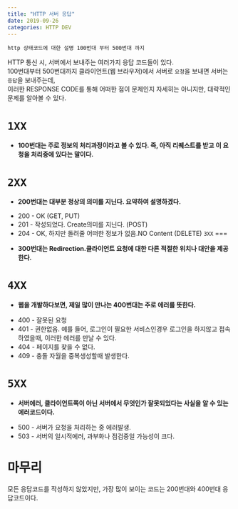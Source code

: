 ```yaml
---
title: "HTTP 서버 응답"
date: 2019-09-26
categories: HTTP DEV
---
```


`http 상태코드에 대한 설명 100번대 부터 500번대 까지`



HTTP 통신 시, 서버에서 보내주는 여러가지 응답 코드들이 있다.<br>
100번대부터 500번대까지 클라이언트(웹 브라우저)에서 서버로 `요청`을 보내면 서버는 `응답`을 보내주는데,<br>
이러한 RESPONSE CODE를 통해 어떠한 점이 문제인지 자세히는 아니지만, 대략적인 문제를 알아볼 수 있다.<br>

`1XX`
===

- **100번대는 주로 정보의 처리과정이라고 볼 수 있다. 즉, 아직 리퀘스트를 받고 이 요청을 처리중에 있다는 말이다.**

`2XX`
===

- **200번대는 대부분 정상의 의미를 지닌다. 요약하여 설명하겠다.**

* 200 - OK (GET, PUT)
* 201 - 작성되었다. Create의미를 지닌다. (POST)
* 204 - OK, 하지만 돌려줄 어떠한 정보가 없음.NO Content (DELETE)
`3XX`
===

- **300번대는 Redirection.클라이언트 요청에 대한 다른 적절한 위치나 대안을 제공한다.**

`4XX`
===

- **웹을 개발하다보면, 제일 많이 만나는 400번대는 주로 에러를 뜻한다.**

* 400 - 잘못된 요청 
* 401 - 권한없음. 예를 들어, 로그인이 필요한 서비스인경우 로그인을 하지않고 접속하였을때, 이러한 에러를 만날 수 있다.
* 404 - 페이지를 찾을 수 없다.
* 409 - 충돌 자월을 중복생성할때 발생한다.

`5XX`
===

- **서버에러, 클라이언트쪽이 아닌 서버에서 무엇인가 잘못되었다는 사실을 알 수 있는 에러코드이다.**

* 500 - 서버가 요청을 처리하는 중 에러발생.
* 503 - 서버의 일시적에러, 과부화나 점검중일 가능성이 크다.

마무리
===

모든 응답코드를 작성하지 않았지만, 가장 많이 보이는 코드는 200번대와 400번대 응답코드이다.


[jekyll-docs]: https://jekyllrb.com/docs/home
[jekyll-gh]:   https://github.com/jekyll/jekyll
[jekyll-talk]: https://talk.jekyllrb.com/
